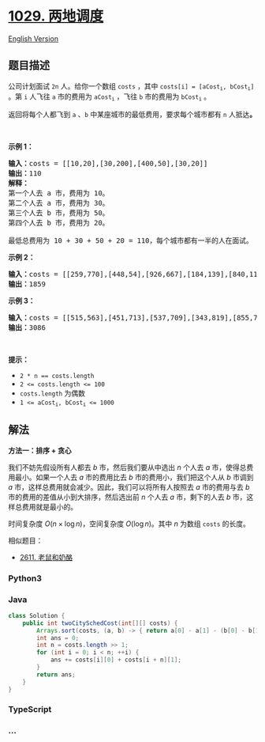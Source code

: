 # [1029. 两地调度](https://leetcode.cn/problems/two-city-scheduling)

[English Version](/solution/1000-1099/1029.Two%20City%20Scheduling/README_EN.md)

## 题目描述

<!-- 这里写题目描述 -->

<p>公司计划面试 <code>2n</code> 人。给你一个数组 <code>costs</code> ，其中 <code>costs[i] = [aCost<sub>i</sub>, bCost<sub>i</sub>]</code> 。第 <code>i</code> 人飞往 <code>a</code> 市的费用为 <code>aCost<sub>i</sub></code> ，飞往 <code>b</code> 市的费用为 <code>bCost<sub>i</sub></code> 。</p>

<p>返回将每个人都飞到 <code>a</code> 、<code>b</code> 中某座城市的最低费用，要求每个城市都有 <code>n</code> 人抵达<strong>。</strong></p>

<p> </p>

<p><strong>示例 1：</strong></p>

<pre>
<strong>输入：</strong>costs = [[10,20],[30,200],[400,50],[30,20]]
<strong>输出：</strong>110
<strong>解释：</strong>
第一个人去 a 市，费用为 10。
第二个人去 a 市，费用为 30。
第三个人去 b 市，费用为 50。
第四个人去 b 市，费用为 20。

最低总费用为 10 + 30 + 50 + 20 = 110，每个城市都有一半的人在面试。
</pre>

<p><strong>示例 2：</strong></p>

<pre>
<strong>输入：</strong>costs = [[259,770],[448,54],[926,667],[184,139],[840,118],[577,469]]
<strong>输出：</strong>1859
</pre>

<p><strong>示例 3：</strong></p>

<pre>
<strong>输入：</strong>costs = [[515,563],[451,713],[537,709],[343,819],[855,779],[457,60],[650,359],[631,42]]
<strong>输出：</strong>3086
</pre>

<p> </p>

<p><strong>提示：</strong></p>

<ul>
	<li><code>2 * n == costs.length</code></li>
	<li><code>2 <= costs.length <= 100</code></li>
	<li><code>costs.length</code> 为偶数</li>
	<li><code>1 <= aCost<sub>i</sub>, bCost<sub>i</sub> <= 1000</code></li>
</ul>

## 解法

<!-- 这里可写通用的实现逻辑 -->

**方法一：排序 + 贪心**

我们不妨先假设所有人都去 $b$ 市，然后我们要从中选出 $n$ 个人去 $a$ 市，使得总费用最小。如果一个人去 $a$ 市的费用比去 $b$ 市的费用小，我们把这个人从 $b$ 市调到 $a$ 市，这样总费用就会减少。因此，我们可以将所有人按照去 $a$ 市的费用与去 $b$ 市的费用的差值从小到大排序，然后选出前 $n$ 个人去 $a$ 市，剩下的人去 $b$ 市，这样总费用就是最小的。

时间复杂度 $O(n \times \log n)$，空间复杂度 $O(\log n)$。其中 $n$ 为数组 `costs` 的长度。

相似题目：

-   [2611. 老鼠和奶酪](/solution/2600-2699/2611.Mice%20and%20Cheese/README.md)

<!-- tabs:start -->

### **Python3**

<!-- 这里可写当前语言的特殊实现逻辑 -->



### **Java**

<!-- 这里可写当前语言的特殊实现逻辑 -->

```java
class Solution {
    public int twoCitySchedCost(int[][] costs) {
        Arrays.sort(costs, (a, b) -> { return a[0] - a[1] - (b[0] - b[1]); });
        int ans = 0;
        int n = costs.length >> 1;
        for (int i = 0; i < n; ++i) {
            ans += costs[i][0] + costs[i + n][1];
        }
        return ans;
    }
}
```









### **TypeScript**



### **...**

```

```


